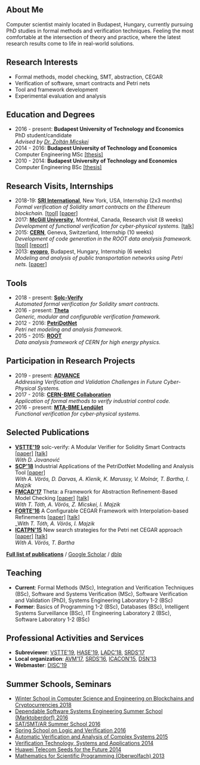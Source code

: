 ## About Me
Computer scientist mainly located in Budapest, Hungary, currently pursuing PhD studies in formal methods and verification techniques. Feeling the most comfortable at the intersection of theory and practice, where the latest research results come to life in real-world solutions.

## Research Interests
- Formal methods, model checking, SMT, abstraction, CEGAR
- Verification of software, smart contracts and Petri nets
- Tool and framework development
- Experimental evaluation and analysis

## Education and Degrees
- 2016 - present: **Budapest University of Technology and Economics**  
  PhD student/candidate  
  _Advised by [Dr. Zoltán Micskei](http://mit.bme.hu/~micskeiz/)_
- 2014 - 2016: **Budapest University of Technology and Economics**  
  Computer Engineering MSc [[thesis]](publications/mscthesis2015.pdf)
- 2010 - 2014: **Budapest University of Technology and Economics**  
  Computer Engineering BSc [[thesis]](publications/bscthesis2013.pdf)

## Research Visits, Internships
- 2018-19: **[SRI International](https://www.sri.com/)**, New York, USA, Internship (2x3 months)  
  _Formal verification of Solidity smart contracts on the Ethereum blockchain._ [[tool]](https://github.com/SRI-CSL/solidity) [[paper]](https://arxiv.org/pdf/1907.04262)
- 2017: **[McGill University](http://www.mcgill.ca/)**, Montréal, Canada, Research visit (8 weeks)  
  _Development of functional verification for cyber-physical systems._ [[talk]](https://www.slideshare.net/AkosHajdu/software-verification-with-abstractionbased-methods)
- 2015: **[CERN](http://home.cern/)**, Geneva, Switzerland, Internship (10 weeks)  
  _Development of code generation in the ROOT data analysis framework._ [[tool]](https://root.cern.ch/) [[report]](http://cds.cern.ch/record/2044503)
- 2013: **[evopro](http://www.evopro.hu/en)**, Budapest, Hungary, Internship (6 weeks)  
  _Modeling and analysis of public transportation networks using Petri nets._ [[paper]](publications/scp2017.pdf)  

## Tools

- 2018 - present: **[Solc-Verify](https://github.com/SRI-CSL/solidity)**  
  _Automated formal verification for Solidity smart contracts._
- 2016 - present: **[Theta](https://github.com/FTSRG/theta)**  
  _Generic, modular and configurable verification framework._
- 2012 - 2016: **[PetriDotNet](https://inf.mit.bme.hu/en/research/tools/petridotnet)**  
  _Petri net modeling and analysis framework._
- 2015 - 2015: **[ROOT](https://root.cern.ch/)**  
  _Data analysis framework of CERN for high energy physics._

## Participation in Research Projects
- 2019 - present: **[ADVANCE](http://advance-rise.eu/)**  
  _Addressing Verification and Validation Challenges in Future Cyber-Physical Systems._
- 2017 - 2018: **[CERN-BME Collaboration](https://inf.mit.bme.hu/en/research/projects/theta4plcverif)**  
  _Application of formal methods to verify industrial control code._
- 2016 - present: **[MTA-BME Lendület](http://lendulet.inf.mit.bme.hu/)**  
  _Functional verification for cyber-physical systems._

## Selected Publications
- **[VSTTE'19](https://sri-csl.github.io/VSTTE19/)** solc-verify: A Modular Verifier for Solidity Smart Contracts [[paper]](https://arxiv.org/pdf/1907.04262.pdf) [[talk]](https://www.slideshare.net/AkosHajdu/solcverify-a-modular-verifier-for-solidity-smart-contracts)  
  _With D. Jovanović_
- **[SCP'18](https://www.sciencedirect.com/journal/science-of-computer-programming/vol/157)** Industrial Applications of the PetriDotNet Modelling and Analysis Tool [[paper]](publications/scp2017.pdf)  
  _With A. Vörös, D. Darvas, A. Klenik, K. Marussy, V. Molnár, T. Bartha, I. Majzik_
- **[FMCAD'17](http://www.cs.utexas.edu/users/hunt/FMCAD/FMCAD17/)** Theta: a Framework for Abstraction Refinement-Based Model Checking [[paper]](publications/fmcad2017.pdf) [[talk]](https://www.slideshare.net/AkosHajdu/theta-a-framework-for-abstraction-refinementbased-model-checking)  
  _With T. Tóth, A. Vörös, Z. Micskei, I. Majzik_
- **[FORTE'16](http://2016.discotec.org/)** A Configurable CEGAR Framework with Interpolation-based Refinements [[paper]](publications/forte2016.pdf) [[talk]](http://www.slideshare.net/AkosHajdu/a-configurable-cegar-framework-with-interpolationbased-refinements)  
  _With _T. Tóth, A. Vörös, I. Majzik_
- **[ICATPN'15](http://di.ulb.ac.be/verif/pn2015acsd2015/)** New search strategies for the Petri net CEGAR approach [[paper]](publications/icatpn2015.pdf) [[talk]](http://www.slideshare.net/AkosHajdu/new-search-strategies-for-the-petri-net-cegar-approach)  
  _With A. Vörös, T. Bartha_

**[Full list of publications](publications.html)** / [Google Scholar](https://scholar.google.hu/citations?user=7z74iO8AAAAJ) / [dblp](https://dblp.uni-trier.de/pers/hd/h/Hajdu:=Aacute=kos)

## Teaching
- **Current**: Formal Methods (MSc), Integration and Verification Techniques (BSc), Software and Systems Verification (MSc), Software Verification and Validation (PhD), Systems Engineering Laboratory 1-2 (BSc)
- **Former**: Basics of Programming 1-2 (BSc), Databases (BSc), Intelligent Systems Surveillance (BSc), IT Engineering Laboratory 2 (BSc), Software Laboratory 1-2 (BSc)

## Professional Activities and Services
- **Subreviewer**: [VSTTE'19](https://sri-csl.github.io/VSTTE19/), [HASE'19](http://cloud.hdu.edu.cn/hase2019/), [LADC’18](http://www.inf.unioeste.br/ladc2018/), [SRDS’17](http://srds2017.comp.polyu.edu.hk/)
- **Local organization**: [AVM’17](http://avm2017.inf.mit.bme.hu/), [SRDS’16](http://srds2016.inf.mit.bme.hu/), [ICACON’15](http://icacon2015.inf.mit.bme.hu/), [DSN’13](http://2013.dsn.org/)
- **Webmaster**: [DISC'19](http://www.disc-conference.org/wp/disc2019/)

## Summer Schools, Seminars
- [Winter School in Computer Science and Engineering on Blockchains and Cryptocurrencies 2018](http://ias.huji.ac.il/cse3)
- [Dependable Software Systems Engineering Summer School (Marktoberdorf) 2016](https://sites.google.com/site/marktoberdorf16/)
- [SAT/SMT/AR Summer School 2016](http://ssa-school-2016.it.uu.se/)
- [Spring School on Logic and Verification 2016](http://forsyte.at/events/love2016/)
- [Automatic Verification and Analysis of Complex Systems 2015](http://www.avacs.org/autumn2015/)
- [Verification Technology, Systems and Applications 2014](http://resources.mpi-inf.mpg.de/departments/rg1/conferences/vtsa14/)
- [Huawei Telecom Seeds for the Future 2014](http://huawei.eu/seeds-for-the-future/)
- [Mathematics for Scientific Programming (Oberwolfach) 2013](https://www.mfo.de/occasion/1348a/www_view)
